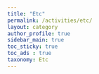 ```yaml
---
title: "Etc"
permalink: /activities/etc/
layout: category
author_profile: true
sidebar_main: true
toc_sticky: true
toc_ads : true
taxonomy: Etc
---
```


